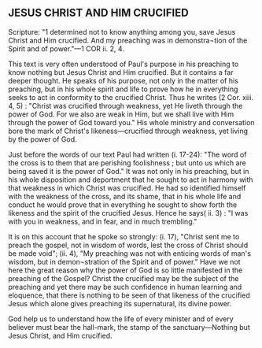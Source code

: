 ## JESUS CHRIST AND HIM CRUCIFIED ##

Scripture: "1 determined not to know anything among you, save Jesus Christ and Him crucified. And my preaching was in demonstra¬tion of the Spirit and of power."—1 COR ii. 2, 4.



This text is very often understood of Paul's purpose in his preaching to know nothing but Jesus Christ and Him crucified. But it contains a far deeper thought. He speaks of his purpose, not only in the matter of his preaching, but in his whole spirit and life to prove how he in everything seeks to act in conformity to the crucified Christ. Thus he writes (2 Cor. xiii. 4, 5) : "Christ was crucified through weakness, yet He liveth through the power of God. For we also are weak in Him, but we shall live with Him through the power of God toward you." His whole ministry and conversation bore the mark of Christ's likeness—crucified through weakness, yet living by the power of God.



Just before the words of our text Paul had written (i. 17-24): "The word of the cross is to them that are perishing foolishness ; but unto us which are being saved it is the power of God." It was not only in his preaching, but in his whole disposition and deportment that he sought to act in harmony with that weakness in which Christ was crucified. He had so identified himself with the weakness of the cross, and its shame, that in his whole life and conduct he would prove that in everything he sought to show forth the likeness and the spirit of the crucified Jesus. Hence he says( ii. 3) : "I was with you in weakness, and in fear, and in much trembling."



It is on this account that he spoke so strongly: (i. 17), "Christ sent me to preach the gospel, not in wisdom of words, lest the cross of Christ should be made void"; (ii. 4), "My preaching was not with enticing words of man's wisdom, but in demon¬stration of the Spirit and of power." Have we not here the great reason why the power of God is so little manifested in the preaching of the Gospel? Christ the crucified may be the subject of the preaching and yet there may be such confidence in human learning and eloquence, that there is nothing to be seen of that likeness of the crucified Jesus which alone gives preaching its supernatural, its divine power.



God help us to understand how the life of every minister and of every believer must bear the hall-mark, the stamp of the sanctuary—Nothing but Jesus Christ, and Him crucified.

